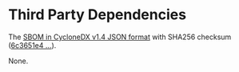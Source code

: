 # Third Party Dependencies

<!--[[[fill sbom_sha256()]]]-->
The [SBOM in CycloneDX v1.4 JSON format](https://git.sr.ht/~sthagen/locked-dict/blob/default/sbom.json) with SHA256 checksum ([6c3651e4 ...](https://git.sr.ht/~sthagen/locked-dict/blob/default/sbom.json.sha256 "sha256:6c3651e4e83007d5ec763a1b67dc2a0152fcfa6459aaba52c5f29a8c9a93f74b")).
<!--[[[end]]] (checksum: e251b107612245ea5c4aef58c23cb271)-->

None.

